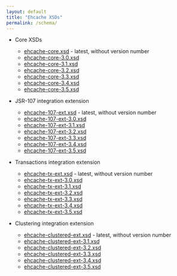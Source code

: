 ```yaml
---
layout: default
title: "Ehcache XSDs"
permalink: /schema/
---
```


* Core XSDs
  * [ehcache-core.xsd](/schema/ehcache-core.xsd) - latest, without version number
  * [ehcache-core-3.0.xsd](/schema/ehcache-core-3.0.xsd)
  * [ehcache-core-3.1.xsd](/schema/ehcache-core-3.1.xsd)
  * [ehcache-core-3.2.xsd](/schema/ehcache-core-3.2.xsd)
  * [ehcache-core-3.3.xsd](/schema/ehcache-core-3.3.xsd)
  * [ehcache-core-3.4.xsd](/schema/ehcache-core-3.4.xsd)
  * [ehcache-core-3.5.xsd](/schema/ehcache-core-3.5.xsd)

* JSR-107 integration extension
  * [ehcache-107-ext.xsd](/schema/ehcache-107-ext.xsd) - latest, without version number
  * [ehcache-107-ext-3.0.xsd](/schema/ehcache-107-ext-3.0.xsd)
  * [ehcache-107-ext-3.1.xsd](/schema/ehcache-107-ext-3.1.xsd)
  * [ehcache-107-ext-3.2.xsd](/schema/ehcache-107-ext-3.2.xsd)
  * [ehcache-107-ext-3.3.xsd](/schema/ehcache-107-ext-3.3.xsd)
  * [ehcache-107-ext-3.4.xsd](/schema/ehcache-107-ext-3.4.xsd)
  * [ehcache-107-ext-3.5.xsd](/schema/ehcache-107-ext-3.5.xsd)

* Transactions integration extension
  * [ehcache-tx-ext.xsd](/schema/ehcache-tx-ext.xsd) - latest, without version number
  * [ehcache-tx-ext-3.0.xsd](/schema/ehcache-tx-ext-3.0.xsd)
  * [ehcache-tx-ext-3.1.xsd](/schema/ehcache-tx-ext-3.1.xsd)
  * [ehcache-tx-ext-3.2.xsd](/schema/ehcache-tx-ext-3.2.xsd)
  * [ehcache-tx-ext-3.3.xsd](/schema/ehcache-tx-ext-3.3.xsd)
  * [ehcache-tx-ext-3.4.xsd](/schema/ehcache-tx-ext-3.4.xsd)
  * [ehcache-tx-ext-3.5.xsd](/schema/ehcache-tx-ext-3.5.xsd)

* Clustering integration extension
  * [ehcache-clustered-ext.xsd](/schema/ehcache-clustered-ext.xsd) - latest, without version number
  * [ehcache-clustered-ext-3.1.xsd](/schema/ehcache-clustered-ext-3.1.xsd)
  * [ehcache-clustered-ext-3.2.xsd](/schema/ehcache-clustered-ext-3.2.xsd)
  * [ehcache-clustered-ext-3.3.xsd](/schema/ehcache-clustered-ext-3.3.xsd)
  * [ehcache-clustered-ext-3.4.xsd](/schema/ehcache-clustered-ext-3.4.xsd)
  * [ehcache-clustered-ext-3.5.xsd](/schema/ehcache-clustered-ext-3.5.xsd)
